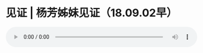 # 见证 | 杨芳姊妹见证（18.09.02早）

<audio style="width: 100%;" preload="false" controls controlslist="nodownload"><source src="//cdn.simai.ml/audio/mp3/old/26471.mp3" type="audio/mpeg">Your browser does not support the audio element.</audio>



